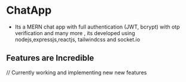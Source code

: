 # ChatApp
   
   - Its a MERN chat app with full authentication (JWT, bcrypt) with otp verification and many more , its developed using nodejs,expressjs,reactjs, tailwindcss and socket.io

## Features are Incredible 

// Currently working and implementing new new features 